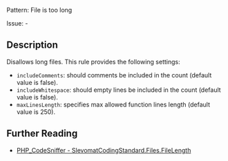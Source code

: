 Pattern: File is too long

Issue: -

## Description

Disallows long files. This rule provides the following settings:

* `includeComments`: should comments be included in the count (default value is false).
* `includeWhitespace`: should empty lines be included in the count (default value is false).
* `maxLinesLength`: specifies max allowed function lines length (default value is 250).

## Further Reading

* [PHP_CodeSniffer - SlevomatCodingStandard.Files.FileLength](https://github.com/slevomat/coding-standard/blob/master/doc/files.md#slevomatcodingstandardfilesfilelength)